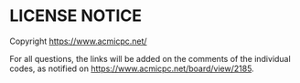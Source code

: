 # LICENSE NOTICE
Copyright https://www.acmicpc.net/

For all questions, the links will be added on the comments of the individual codes, as notified on https://www.acmicpc.net/board/view/2185.
